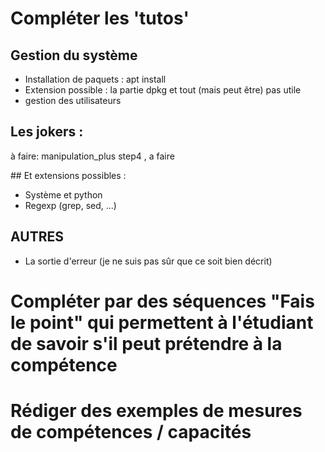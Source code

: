 
# Compléter les 'tutos'

## Gestion du système
- Installation de paquets : apt install
- Extension possible : la partie dpkg et tout (mais peut être) pas utile
- gestion des utilisateurs

## Les jokers :
 à faire: manipulation_plus step4 , a faire

## Et extensions possibles :

- Système et python
- Regexp (grep, sed, ...)


## AUTRES

* La sortie d'erreur (je ne suis pas sûr que ce soit bien décrit)


# Compléter par des séquences "Fais le point" qui permettent à l'étudiant de savoir s'il peut prétendre à la compétence


# Rédiger des exemples de mesures de compétences / capacités

